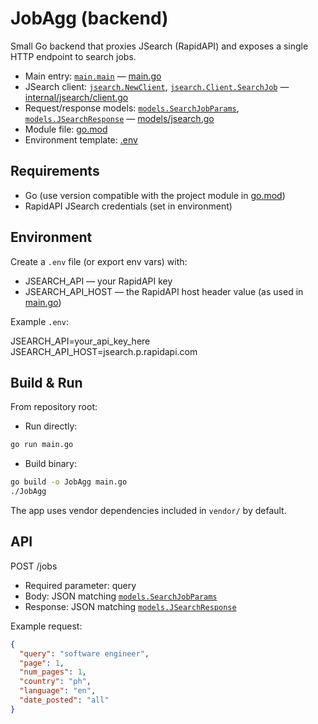 # JobAgg (backend)

Small Go backend that proxies JSearch (RapidAPI) and exposes a single HTTP endpoint to search jobs.

- Main entry: [`main.main`](main.go) — [main.go](main.go)
- JSearch client: [`jsearch.NewClient`](internal/jsearch/client.go), [`jsearch.Client.SearchJob`](internal/jsearch/client.go) — [internal/jsearch/client.go](internal/jsearch/client.go)
- Request/response models: [`models.SearchJobParams`](models/jsearch.go), [`models.JSearchResponse`](models/jsearch.go) — [models/jsearch.go](models/jsearch.go)
- Module file: [go.mod](go.mod)
- Environment template: [.env](.env)

## Requirements

- Go (use version compatible with the project module in [go.mod](go.mod))
- RapidAPI JSearch credentials (set in environment)

## Environment

Create a `.env` file (or export env vars) with:

- JSEARCH_API — your RapidAPI key
- JSEARCH_API_HOST — the RapidAPI host header value (as used in [main.go](main.go))

Example `.env`:

JSEARCH_API=your_api_key_here
JSEARCH_API_HOST=jsearch.p.rapidapi.com

## Build & Run

From repository root:

- Run directly:

```bash
go run main.go
```

- Build binary:

```bash
go build -o JobAgg main.go
./JobAgg
```

The app uses vendor dependencies included in `vendor/` by default.

## API

POST /jobs

- Required parameter: query
- Body: JSON matching [`models.SearchJobParams`](models/jsearch.go)
- Response: JSON matching [`models.JSearchResponse`](models/jsearch.go)

Example request:

```json
{
  "query": "software engineer",
  "page": 1,
  "num_pages": 1,
  "country": "ph",
  "language": "en",
  "date_posted": "all"
}
```
